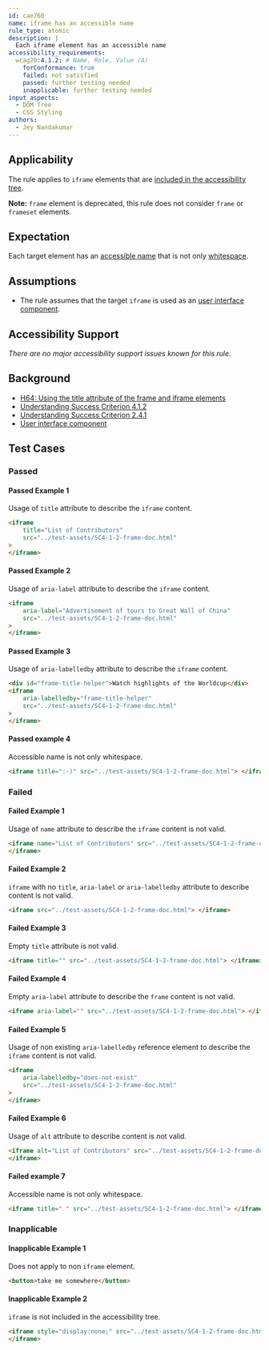 ```yaml
---
id: cae760
name: iframe has an accessible name
rule_type: atomic
description: |
  Each iframe element has an accessible name
accessibility_requirements:
  wcag20:4.1.2: # Name, Role, Value (A)
    forConformance: true
    failed: not satisfied
    passed: further testing needed
    inapplicable: further testing needed
input_aspects:
  - DOM Tree
  - CSS Styling
authors:
  - Jey Nandakumar
---
```


## Applicability

The rule applies to `iframe` elements that are [included in the accessibility tree](#included-in-the-accessibility-tree).

**Note:** `frame` element is deprecated, this rule does not consider `frame` or `frameset` elements.

## Expectation

Each target element has an [accessible name](#accessible-name) that is not only [whitespace](#whitespace).

## Assumptions

- The rule assumes that the target `iframe` is used as an [user interface component](https://www.w3.org/TR/WCAG21/#dfn-user-interface-components).

## Accessibility Support

_There are no major accessibility support issues known for this rule._

## Background

- [H64: Using the title attribute of the frame and iframe elements](http://www.w3.org/TR/WCAG20-TECHS/H64.html)
- [Understanding Success Criterion 4.1.2](https://www.w3.org/WAI/WCAG21/Understanding/name-role-value.html)
- [Understanding Success Criterion 2.4.1](https://www.w3.org/WAI/WCAG21/Understanding/bypass-blocks.html)
- [User interface component](https://www.w3.org/TR/WCAG21/#dfn-user-interface-components)

## Test Cases

### Passed

#### Passed Example 1

Usage of `title` attribute to describe the `iframe` content.

```html
<iframe
	title="List of Contributors"
	src="../test-assets/SC4-1-2-frame-doc.html"
>
</iframe>
```

#### Passed Example 2

Usage of `aria-label` attribute to describe the `iframe` content.

```html
<iframe
	aria-label="Advertisement of tours to Great Wall of China"
	src="../test-assets/SC4-1-2-frame-doc.html"
>
</iframe>
```

#### Passed Example 3

Usage of `aria-labelledby` attribute to describe the `iframe` content.

```html
<div id="frame-title-helper">Watch highlights of the Worldcup</div>
<iframe
	aria-labelledby="frame-title-helper"
	src="../test-assets/SC4-1-2-frame-doc.html"
>
</iframe>
```

#### Passed example 4

Accessible name is not only whitespace.

```html
<iframe title=":-)" src="../test-assets/SC4-1-2-frame-doc.html"> </iframe>
```

### Failed

#### Failed Example 1

Usage of `name` attribute to describe the `iframe` content is not valid.

```html
<iframe name="List of Contributors" src="../test-assets/SC4-1-2-frame-doc.html">
</iframe>
```

#### Failed Example 2

`iframe` with no `title`, `aria-label` or `aria-labelledby` attribute to describe content is not valid.

```html
<iframe src="../test-assets/SC4-1-2-frame-doc.html"> </iframe>
```

#### Failed Example 3

Empty `title` attribute is not valid.

```html
<iframe title="" src="../test-assets/SC4-1-2-frame-doc.html"> </iframe>
```

#### Failed Example 4

Empty `aria-label` attribute to describe the `frame` content is not valid.

```html
<iframe aria-label="" src="../test-assets/SC4-1-2-frame-doc.html"> </iframe>
```

#### Failed Example 5

Usage of non existing `aria-labelledby` reference element to describe the `iframe` content is not valid.

```html
<iframe
	aria-labelledby="does-not-exist"
	src="../test-assets/SC4-1-2-frame-doc.html"
>
</iframe>
```

#### Failed Example 6

Usage of `alt` attribute to describe content is not valid.

```html
<iframe alt="List of Contributors" src="../test-assets/SC4-1-2-frame-doc.html">
</iframe>
```

#### Failed example 7

Accessible name is not only whitespace.

```html
<iframe title=" " src="../test-assets/SC4-1-2-frame-doc.html"> </iframe>
```

### Inapplicable

#### Inapplicable Example 1

Does not apply to non `iframe` element.

```html
<button>take me somewhere</button>
```

#### Inapplicable Example 2

`iframe` is not included in the accessibility tree.

```html
<iframe style="display:none;" src="../test-assets/SC4-1-2-frame-doc.html">
</iframe>
```
